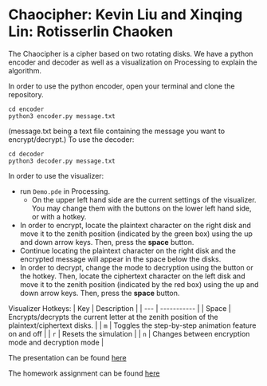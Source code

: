 # Chaocipher: Kevin Liu and Xinqing Lin: Rotisserlin Chaoken

The Chaocipher is a cipher based on two rotating disks. We have a python encoder and decoder as well as a visualization on Processing to explain the algorithm. 

In order to use the python encoder, open your terminal and clone the repository.
```
cd encoder
python3 encoder.py message.txt
```
(message.txt being a text file containing the message you want to encrypt/decrypt.)
To use the decoder:
```
cd decoder
python3 decoder.py message.txt
```

In order to use the visualizer:
- run ```Demo.pde``` in Processing. 
    - On the upper left hand side are the current settings of the visualizer. You may change them with the buttons on the lower left hand side, or with a hotkey. 
- In order to encrypt, locate the plaintext character on the right disk and move it to the zenith position (indicated by the green box) using the up and down arrow keys. Then, press the **space** button.
- Continue locating the plaintext character on the right disk and the encrypted message will appear in the space below the disks. 
- In order to decrypt, change the mode to decryption using the button or the hotkey. Then, locate the ciphertext character on the left disk and move it to the zenith position (indicated by the red box) using the up and down arrow keys. Then, press the **space** button. 

Visualizer Hotkeys: 
| Key | Description |
| --- | ----------- |
| Space | Encrypts/decrypts the current letter at the zenith position of the plaintext/ciphertext disks. |
| ```m``` | Toggles the step-by-step animation feature on and off |
| ```r``` | Resets the simulation | 
| ```n``` | Changes between encryption mode and decryption mode | 


The presentation can be found [here](PRESENTATION.md)

The homework assignment can be found [here](HOMEWORK.md)
